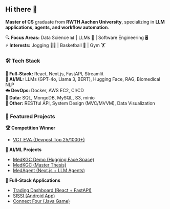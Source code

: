 ## Hi there 👋

**Master of CS** graduate from **RWTH Aachen University**, specializing in **LLM applications, agents, and workflow automation**.

🔍 **Focus Areas:** Data Science 📊 | LLMs 🤖 | Software Engineering 🖥️  
⚡ **Interests:** Jogging 🏃‍♂️ | Basketball 🏀 | Gym 🏋️

### 🛠️ Tech Stack

**🚀 Full-Stack:** React, Next.js, FastAPI, Streamlit  
**🤖 AI/ML:** LLMs (GPT-4o, Llama 3, BERT), Hugging Face, RAG, Biomedical NLP  
**☁️ DevOps:** Docker, AWS EC2, CI/CD  
**💾 Data:** SQL, MongoDB, MySQL, S3, minio  
**🎯 Other:** RESTful API, System Design (MVC/MVVM), Data Visualization

### 🌟 Featured Projects

**🏆 Competition Winner**
- [VCT EVA (Devpost Top 25/1000+)](https://devpost.com/software/shadow-code-zero-terminal)

**🧠 AI/ML Projects**
- [MedKGC Demo (Hugging Face Space)](https://huggingface.co/spaces/hanbinChen/medKGC)
- [MedKGC (Master Thesis)](https://github.com/JohannHalley/Master-Thesis)
- [MedAgent (Next.js + LLM Agents)](https://github.com/MouYongli/MedAgent)

**💼 Full-Stack Applications**
- [Trading Dashboard (React + FastAPI)](https://github.com/hanbinChen97/react-ranking-page)
- [SISSI (Android App)](https://github.com/JohannHalley/SISSI)
- [Connect Four (Java Game)](https://gitlab.com/hanbin.9797/viergewinnt)
